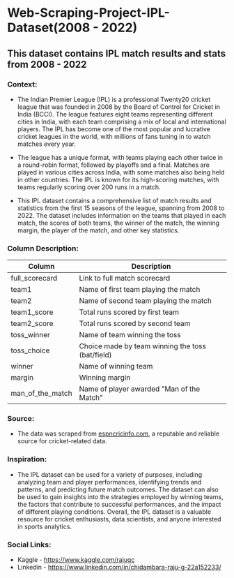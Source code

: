 # Web-Scraping-Project-IPL-Dataset(2008 - 2022)

## This dataset contains IPL match results and stats from 2008 - 2022

### Context:
- The Indian Premier League (IPL) is a professional Twenty20 cricket league that was founded in 2008 by the Board of Control for Cricket in India (BCCI). The league features eight teams representing different cities in India, with each team comprising a mix of local and international players. The IPL has become one of the most popular and lucrative cricket leagues in the world, with millions of fans tuning in to watch matches every year.

- The league has a unique format, with teams playing each other twice in a round-robin format, followed by playoffs and a final. Matches are played in various cities across India, with some matches also being held in other countries. The IPL is known for its high-scoring matches, with teams regularly scoring over 200 runs in a match.

- This IPL dataset contains a comprehensive list of match results and statistics from the first 15 seasons of the league, spanning from 2008 to 2022. The dataset includes information on the teams that played in each match, the scores of both teams, the winner of the match, the winning margin, the player of the match, and other key statistics. 

### Column Description:
| Column | Description|
| --- | --- |
| full_scorecard |  Link to full match scorecard|
| team1 | Name of first team playing the match  |
|team2  | Name of second team playing the match |
| team1_score | Total runs scored by first team |
| team2_score | Total runs scored by second team |
| toss_winner | Name of team winning the toss |
| toss_choice | Choice made by team winning the toss (bat/field) |
| winner | Name of winning team |
| margin | Winning margin |
| man_of_the_match | Name of player awarded "Man of the Match" |

### Source:
- The data was scraped from [espncricinfo.com](espncricinfo.com), a reputable and reliable source for cricket-related data.

### Inspiration:
- The IPL dataset can be used for a variety of purposes, including analyzing team and player performances, identifying trends and patterns, and predicting future match outcomes. The dataset can also be used to gain insights into the strategies employed by winning teams, the factors that contribute to successful performances, and the impact of different playing conditions. Overall, the IPL dataset is a valuable resource for cricket enthusiasts, data scientists, and anyone interested in sports analytics.

### Social Links: 
- Kaggle - https://www.kaggle.com/rajugc
- Linkedin - https://www.linkedin.com/in/chidambara-raju-g-22a152233/
